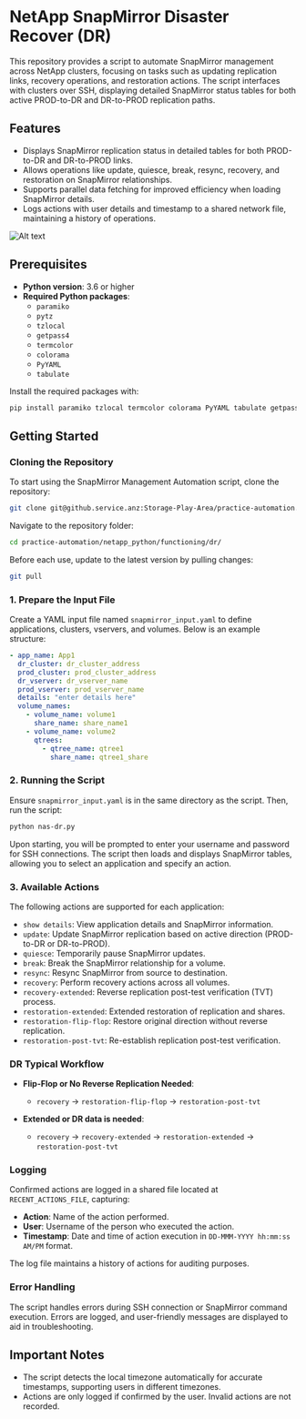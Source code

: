 
# NetApp SnapMirror Disaster Recover (DR)

This repository provides a script to automate SnapMirror management across NetApp clusters, focusing on tasks such as updating replication links, recovery operations, and restoration actions. The script interfaces with clusters over SSH, displaying detailed SnapMirror status tables for both active PROD-to-DR and DR-to-PROD replication paths.

## Features

- Displays SnapMirror replication status in detailed tables for both PROD-to-DR and DR-to-PROD links.
- Allows operations like update, quiesce, break, resync, recovery, and restoration on SnapMirror relationships.
- Supports parallel data fetching for improved efficiency when loading SnapMirror details.
- Logs actions with user details and timestamp to a shared network file, maintaining a history of operations.

![Alt text](/other_test_files/images/nas-dr.png)


## Prerequisites

- **Python version**: 3.6 or higher
- **Required Python packages**:
  - `paramiko`
  - `pytz`
  - `tzlocal`
  - `getpass4`
  - `termcolor`
  - `colorama`
  - `PyYAML`
  - `tabulate`

Install the required packages with:
```bash
pip install paramiko tzlocal termcolor colorama PyYAML tabulate getpass4
```

## Getting Started

### Cloning the Repository

To start using the SnapMirror Management Automation script, clone the repository:

```bash
git clone git@github.service.anz:Storage-Play-Area/practice-automation.git
```

Navigate to the repository folder:

```bash
cd practice-automation/netapp_python/functioning/dr/
```

Before each use, update to the latest version by pulling changes:

```bash
git pull
```

### 1. Prepare the Input File

Create a YAML input file named `snapmirror_input.yaml` to define applications, clusters, vservers, and volumes. Below is an example structure:

```yaml
- app_name: App1
  dr_cluster: dr_cluster_address
  prod_cluster: prod_cluster_address
  dr_vserver: dr_vserver_name
  prod_vserver: prod_vserver_name
  details: "enter details here"
  volume_names:
    - volume_name: volume1
      share_name: share_name1
    - volume_name: volume2
      qtrees:
        - qtree_name: qtree1
          share_name: qtree1_share
```

### 2. Running the Script

Ensure `snapmirror_input.yaml` is in the same directory as the script. Then, run the script:

```bash
python nas-dr.py
```

Upon starting, you will be prompted to enter your username and password for SSH connections. The script then loads and displays SnapMirror tables, allowing you to select an application and specify an action.

### 3. Available Actions

The following actions are supported for each application:

- `show details`: View application details and SnapMirror information.
- `update`: Update SnapMirror replication based on active direction (PROD-to-DR or DR-to-PROD).
- `quiesce`: Temporarily pause SnapMirror updates.
- `break`: Break the SnapMirror relationship for a volume.
- `resync`: Resync SnapMirror from source to destination.
- `recovery`: Perform recovery actions across all volumes.
- `recovery-extended`: Reverse replication post-test verification (TVT) process.
- `restoration-extended`: Extended restoration of replication and shares.
- `restoration-flip-flop`: Restore original direction without reverse replication.
- `restoration-post-tvt`: Re-establish replication post-test verification.

### DR Typical Workflow

- **Flip-Flop or No Reverse Replication Needed**:
  - `recovery` -> `restoration-flip-flop` -> `restoration-post-tvt`

- **Extended or DR data is needed**:
  - `recovery` -> `recovery-extended` -> `restoration-extended` -> `restoration-post-tvt`


### Logging

Confirmed actions are logged in a shared file located at `RECENT_ACTIONS_FILE`, capturing:

- **Action**: Name of the action performed.
- **User**: Username of the person who executed the action.
- **Timestamp**: Date and time of action execution in `DD-MMM-YYYY hh:mm:ss AM/PM` format.

The log file maintains a history of actions for auditing purposes.

### Error Handling

The script handles errors during SSH connection or SnapMirror command execution. Errors are logged, and user-friendly messages are displayed to aid in troubleshooting.

## Important Notes

- The script detects the local timezone automatically for accurate timestamps, supporting users in different timezones.
- Actions are only logged if confirmed by the user. Invalid actions are not recorded.
